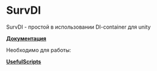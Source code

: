 # SurvDI

SurvDI - простой в использовании DI-container для unity

[**Документация**](https://nukiesto.github.io/SurvDI/#/)


Необходимо для работы:

[**UsefulScripts**](https://github.com/Nukiesto/UsefulScripts)